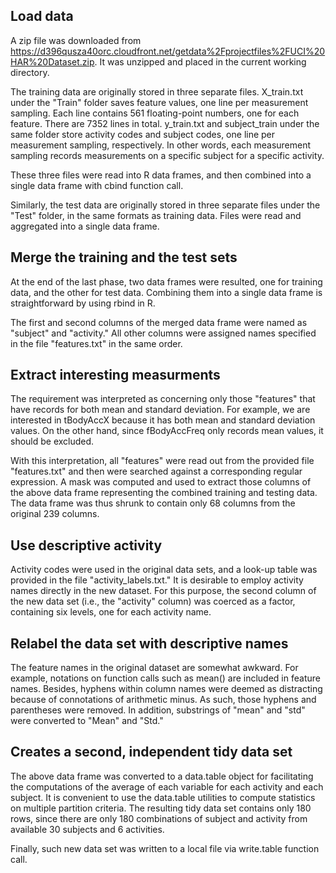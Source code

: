 ## Load data

A zip file was downloaded from https://d396qusza40orc.cloudfront.net/getdata%2Fprojectfiles%2FUCI%20HAR%20Dataset.zip. It was unzipped and placed in the current working directory. 

The training data are originally stored in three separate files. X_train.txt under the "Train" folder saves feature values, one line per measurement sampling. Each line contains 561 floating-point numbers, one for each feature. There are 7352 lines in total. y_train.txt and subject_train under the same folder store activity codes and subject codes, one line per measurement sampling, respectively. In other words, each measurement sampling records measurements on a specific subject for a specific activity.

These three files were read into R data frames, and then combined into a single data frame with cbind function call.

Similarly, the test data are originally stored in three separate files under the "Test" folder, in the same formats as training data. Files were read and aggregated into a single data frame.

  

## Merge the training and the test sets

At the end of the last phase, two data frames were resulted, one for training data, and the other for test data. Combining them into a single data frame is straightforward by using rbind in R.

The first and second columns of the merged data frame were named as "subject" and "activity." All other columns were assigned names specified in the file "features.txt" in the same order. 



## Extract interesting measurments

The requirement was interpreted as concerning only those "features" that have records for both mean and standard deviation. For example, we are interested in tBodyAccX because it has both mean and standard deviation values. On the other hand, since fBodyAccFreq only records mean values, it should be excluded.

With this interpretation, all "features" were read out from the provided file "features.txt" and then were searched against a corresponding regular expression. A mask was computed and used to extract those columns of the above data frame representing the combined training and testing data. The data frame was thus shrunk to contain only 68 columns from the original 239 columns.


## Use descriptive activity

Activity codes were used in the original data sets, and a look-up table was provided in the file "activity_labels.txt."  It is desirable to employ activity names directly in the new dataset. For this purpose, the second column of the new data set (i.e., the "activity" column) was coerced as a factor, containing six levels, one for each activity name.


## Relabel the data set with descriptive names

The feature names in the original dataset are somewhat awkward. For example, notations on function calls such as mean() are included in feature names. Besides, hyphens within column names were deemed as distracting because of connotations of arithmetic minus. As such, those hyphens and parentheses were removed. In addition, substrings of "mean" and "std" were converted to "Mean" and "Std."



## Creates a second, independent tidy data set

The above data frame was converted to a data.table object for facilitating the computations of the average of each variable for each activity and each subject. It is convenient to use the data.table utilities to compute statistics on multiple partition criteria. The resulting tidy data set contains only 180 rows, since there are only 180 combinations of subject and activity from available 30 subjects and 6 activities.  

Finally, such new data set was written to a local file via write.table function call.


